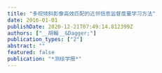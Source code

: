 ```yaml
---
title: "多视倾斜影像高效匹配的近邻信息监督度量学习方法"
date: 2016-01-01
publishDate: 2020-12-21T07:49:14.812399Z
authors: ["__胡翰__&Dagger;"]
publication_types: ["2"]
abstract: ""
featured: false
publication: "*测绘学报*"
---
```


